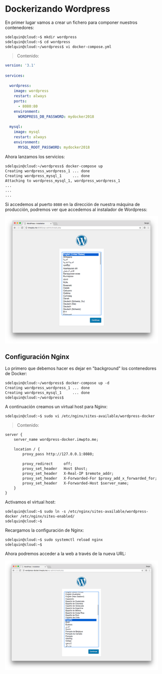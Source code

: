 # Dockerizando Wordpress

En primer lugar vamos a crear un fichero para componer nuestros contenedores:

~~~console
sdelquin@cloud:~$ mkdir wordpress
sdelquin@cloud:~$ cd wordpress
sdelquin@cloud:~/wordpress$ vi docker-compose.yml
~~~

> Contenido:

~~~yml
version: '3.1'

services:

  wordpress:
    image: wordpress
    restart: always
    ports:
      - 8080:80
    environment:
      WORDPRESS_DB_PASSWORD: mydocker2018

  mysql:
    image: mysql
    restart: always
    environment:
      MYSQL_ROOT_PASSWORD: mydocker2018
~~~

Ahora lanzamos los servicios:

~~~console
sdelquin@cloud:~/wordpress$ docker-compose up
Creating wordpress_wordpress_1 ... done
Creating wordpress_mysql_1     ... done
Attaching to wordpress_mysql_1, wordpress_wordpress_1
...
...
...
~~~

Si accedemos al puerto `8080` en la dirección de nuestra máquina de producción, podremos ver que accedemos al instalador de Wordpress:

![Puerto 8080](img/wordpress_docker01.png) 

## Configuración Nginx

Lo primero que debemos hacer es dejar en "background" los contenedores de Docker:

~~~console
sdelquin@cloud:~/wordpress$ docker-compose up -d
Creating wordpress_wordpress_1 ... done
Creating wordpress_mysql_1     ... done
sdelquin@cloud:~/wordpress$
~~~

A continuación creamos un virtual host para Nginx:

~~~console
sdelquin@cloud:~$ sudo vi /etc/nginx/sites-available/wordpress-docker
~~~

> Contenido:

~~~nginx
server {
    server_name wordpress-docker.imwpto.me;

    location / {
        proxy_pass http://127.0.0.1:8080;

        proxy_redirect     off;
        proxy_set_header   Host $host;
        proxy_set_header   X-Real-IP $remote_addr;
        proxy_set_header   X-Forwarded-For $proxy_add_x_forwarded_for;
        proxy_set_header   X-Forwarded-Host $server_name;
    }
}
~~~

Activamos el virtual host:

~~~console
sdelquin@cloud:~$ sudo ln -s /etc/nginx/sites-available/wordpress-docker /etc/nginx/sites-enabled/
sdelquin@cloud:~$
~~~

Recargamos la configuración de Nginx:

~~~console
sdelquin@cloud:~$ sudo systemctl reload nginx
sdelquin@cloud:~$
~~~

Ahora podremos acceder a la web a través de la nueva URL:

![Docker URL](img/wordpress_docker02.png)  
